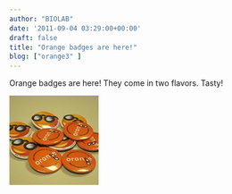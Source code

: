 ```yaml
---
author: "BIOLAB"
date: '2011-09-04 03:29:00+00:00'
draft: false
title: "Orange badges are here!"
blog: ["orange3" ]
---
```


Orange badges are here! They come in two flavors. Tasty!

![](img_1173_1.jpg__160x160_q95_crop.jpg)
